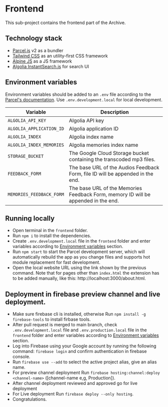 # Frontend

This sub-project contains the frontend part of the Archive.

## Technology stack

- [Parcel.js](https://parceljs.org/) v2 as a bundler
- [Tailwind CSS](https://tailwindcss.com/) as an utility-first CSS framework
- [Alpine JS](https://github.com/alpinejs/alpine) as a JS framework
- [Algolia InstantSearch.js](https://www.algolia.com/doc/guides/building-search-ui/getting-started/js/) for search UI

## Environment variables

Environment variables should be added to an `.env` file according to the [Parcel's documentation](https://parceljs.org/features/node-emulation/#.env-files). Use `.env.development.local` for local development.

| Variable                 | Description                                                                        |
| ------------------------ | ---------------------------------------------------------------------------------- |
| `ALGOLIA_API_KEY`        | Algolia API key                                                                    |
| `ALGOLIA_APPLICATION_ID` | Algolia application ID                                                             |
| `ALGOLIA_INDEX`          | Algolia index name                                                                 |
| `ALGOLIA_INDEX_MEMORIES` | Algolia memories index name                                                        |
| `STORAGE_BUCKET`         | The Google Cloud Storage bucket containing the transcoded mp3 files.               |
| `FEEDBACK_FORM`          | The base URL of the Audios Feedback Form, file ID will be appended in the end.     |
| `MEMORIES_FEEDBACK_FORM` | The base URL of the Memories Feedback Form, memory ID will be appended in the end. |

## Running locally

- Open terminal in the `frontend` folder.
- Run `npm i` to install the dependencies.
- Create `.env.development.local` file in the `frontend` folder and enter variables according to [Environment variables](#environment-variables) section.
- Run `npm start` to start the Parcel development server, which will automatically rebuild the app as you change files and supports hot module replacement for fast development.
- Open the local website URL using the link shown by the previous command. Note that for pages other than `index.html` the extension has to be added manually, like this: http://localhost:3000/about.html.

## Deployment in firebase preview channel and live deployment.

- Make sure firebase cli is installed, otherwise Run `npm install -g firebase-tools` to install firbase tools.
- After pull request is merged to main branch, check `.env.development.local` file and `.env.production.local` file in the `frontend` folder and enter variables according to [Environment variables](#environment-variables) section.
- Log into Firebase using your Google account by running the following command: `firebase login` and confirm authentication in firebase console.
- Run `firebase use --add` to select the active project alias, give an alias name.
- For preview channel deployment Run `firebase hosting:channel:deploy <channel-name>` ([channel-name e,g, Production]).
- After channel deployment reviewed and approved go for live deployment
- For Live deployment Run `firebase deploy --only hosting`.
- Congratulations.
